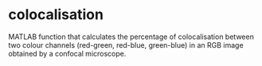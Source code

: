 # colocalisation
MATLAB function that calculates the percentage of colocalisation between two colour channels (red-green, red-blue, green-blue) in an RGB image obtained by a confocal microscope.
